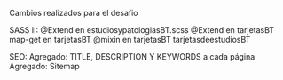 Cambios realizados para el desafio

SASS II:
@Extend en estudiosypatologiasBT.scss
@Extend en tarjetasBT
map-get en tarjetasBT
@mixin en tarjetasBT tarjetasdeestudiosBT

SEO:
Agregado: TITLE, DESCRIPTION Y KEYWORDS a cada página
Agregado: Sitemap